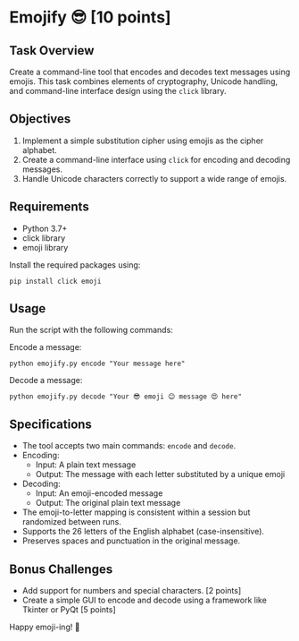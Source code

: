 # Emojify 😎 [10 points]

## Task Overview
Create a command-line tool that encodes and decodes text messages using emojis. This task combines elements of cryptography, Unicode handling, and command-line interface design using the `click` library.

## Objectives
1. Implement a simple substitution cipher using emojis as the cipher alphabet.
2. Create a command-line interface using `click` for encoding and decoding messages.
3. Handle Unicode characters correctly to support a wide range of emojis.

## Requirements
- Python 3.7+
- click library
- emoji library

Install the required packages using:
```
pip install click emoji
```

## Usage
Run the script with the following commands:

Encode a message:
```
python emojify.py encode "Your message here"
```

Decode a message:
```
python emojify.py decode "Your 😎 emoji 😊 message 😍 here"
```

## Specifications
- The tool accepts two main commands: `encode` and `decode`.
- Encoding:
  - Input: A plain text message
  - Output: The message with each letter substituted by a unique emoji
- Decoding:
  - Input: An emoji-encoded message
  - Output: The original plain text message
- The emoji-to-letter mapping is consistent within a session but randomized between runs.
- Supports the 26 letters of the English alphabet (case-insensitive).
- Preserves spaces and punctuation in the original message.

## Bonus Challenges
- Add support for numbers and special characters. [2 points]
- Create a simple GUI to encode and decode using a framework like Tkinter or PyQt [5 points]

Happy emoji-ing! 🚀